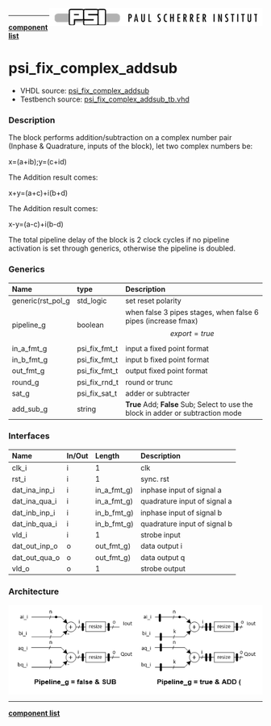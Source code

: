<img align="right" src="psi_logo.png">

***

[**component list**](../README.md)

# psi_fix_complex_addsub
 - VHDL source: [psi_fix_complex_addsub](../../hdl/psi_fix_complex_addsub.vhd)
 - Testbench source: [psi_fix_complex_addsub_tb.vhd](../../testbench/psi_fix_complex_addsub_tb/psi_fix_complex_addsub_tb.vhd)

### Description
The block performs addition/subtraction on a complex number pair (Inphase & Quadrature, inputs of the block), let two complex numbers be:

x=(a+ib);y=(c+id)

The Addition result comes:

x+y=(a+c)+i(b+d)

The Addition result comes:

x-y=(a-c)+i(b-d)

The total pipeline delay of the block is 2 clock cycles if no pipeline activation is set through generics, otherwise the pipeline is doubled.


### Generics
| Name              | type          | Description                                                                     |
|:------------------|:--------------|:--------------------------------------------------------------------------------|
| generic(rst_pol_g | std_logic     | set reset polarity   |
| pipeline_g        | boolean       | when false 3 pipes stages, when false 6 pipes (increase fmax) $$ export=true $$ |
| in_a_fmt_g        | psi_fix_fmt_t | input a fixed point format          |
| in_b_fmt_g        | psi_fix_fmt_t | input b fixed point format  |
| out_fmt_g         | psi_fix_fmt_t | output fixed point format    |
| round_g           | psi_fix_rnd_t | round or trunc  |
| sat_g             | psi_fix_sat_t | adder or subtracter  |
| add_sub_g         | string        | **True** Add; **False** Sub; Select to use the block in adder or subtraction mode                                |

### Interfaces
| Name          | In/Out   | Length      | Description                         |
|:--------------|:---------|:------------|:------------------------------------|
| clk_i         | i        | 1           | clk      |
| rst_i         | i        | 1           | sync. rst  |
| dat_ina_inp_i | i        | in_a_fmt_g) | inphase input of signal a           |
| dat_ina_qua_i | i        | in_a_fmt_g) | quadrature input of signal a        |
| dat_inb_inp_i | i        | in_b_fmt_g) | inphase input of signal b           |
| dat_inb_qua_i | i        | in_b_fmt_g) | quadrature input of signal b        |
| vld_i         | i        | 1           | strobe input                        |
| dat_out_inp_o | o        | out_fmt_g)  | data output i                       |
| dat_out_qua_o | o        | out_fmt_g)  | data output q                       |
| vld_o         | o        | 1           | strobe output                       |

### Architecture

<img align="center" src="psi_fix_complex_addsub.png">

---
[**component list**](../README.md)
